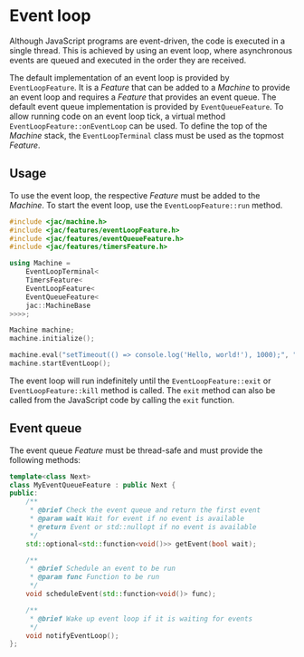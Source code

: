 # Event loop

Although JavaScript programs are event-driven, the code is executed in a single thread. This is achieved by using an event loop, where asynchronous
events are queued and executed in the order they are received.

The default implementation of an event loop is provided by `EventLoopFeature`. It is a *Feature* that can be added to a *Machine* to provide
an event loop and requires a *Feature* that provides an event queue. The default event queue implementation is provided by `EventQueueFeature`.
To allow running code on an event loop tick, a virtual method `EventLoopFeature::onEventLoop` can be used. To define the top of the *Machine* stack,
the `EventLoopTerminal` class must be used as the topmost *Feature*.


## Usage

To use the event loop, the respective *Feature* must be added to the *Machine*. To start the event loop, use the `EventLoopFeature::run` method.

```cpp
#include <jac/machine.h>
#include <jac/features/eventLoopFeature.h>
#include <jac/features/eventQueueFeature.h>
#include <jac/features/timersFeature.h>

using Machine =
    EventLoopTerminal<
    TimersFeature<
    EventLoopFeature<
    EventQueueFeature<
    jac::MachineBase
>>>>;

Machine machine;
machine.initialize();

machine.eval("setTimeout(() => console.log('Hello, world!'), 1000);", "<stdin>", jac::EvalFlags::Global);
machine.startEventLoop();
```

The event loop will run indefinitely until the `EventLoopFeature::exit` or `EventLoopFeature::kill` method is called. The `exit` method can
also be called from the JavaScript code by calling the `exit` function.


## Event queue

The event queue *Feature* must be thread-safe and must provide the following methods:

```cpp
template<class Next>
class MyEventQueueFeature : public Next {
public:
    /**
     * @brief Check the event queue and return the first event
     * @param wait Wait for event if no event is available
     * @return Event or std::nullopt if no event is available
     */
    std::optional<std::function<void()>> getEvent(bool wait);

    /**
     * @brief Schedule an event to be run
     * @param func Function to be run
     */
    void scheduleEvent(std::function<void()> func);

    /**
     * @brief Wake up event loop if it is waiting for events
     */
    void notifyEventLoop();
};
```

